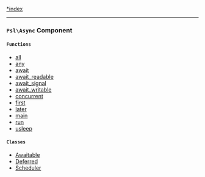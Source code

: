 <!--
    This markdown file was generated using `docs/documenter.php`.

    Any edits to it will likely be lost.
-->

[*index](./../README.md)

---

### `Psl\Async` Component

#### `Functions`

- [all](./../../src/Psl/Async/all.php#L21)
- [any](./../../src/Psl/Async/any.php#L25)
- [await](./../../src/Psl/Async/await.php#L18)
- [await_readable](./../../src/Psl/Async/await_readable.php#L18)
- [await_signal](./../../src/Psl/Async/await_signal.php#L18)
- [await_writable](./../../src/Psl/Async/await_writable.php#L18)
- [concurrent](./../../src/Psl/Async/concurrent.php#L21)
- [first](./../../src/Psl/Async/first.php#L24)
- [later](./../../src/Psl/Async/later.php#L14)
- [main](./../../src/Psl/Async/main.php#L20)
- [run](./../../src/Psl/Async/run.php#L20)
- [usleep](./../../src/Psl/Async/usleep.php#L10)

#### `Classes`

- [Awaitable](./../../src/Psl/Async/Awaitable.php#L17)
- [Deferred](./../../src/Psl/Async/Deferred.php#L13)
- [Scheduler](./../../src/Psl/Async/Scheduler.php#L19)


